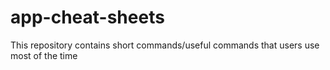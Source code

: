 # app-cheat-sheets
This repository contains short commands/useful commands that users use most of the time
